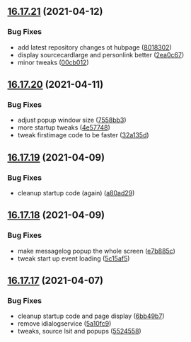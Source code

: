 ## [16.17.21](https://github.com/phandcock/GrampsView/compare/v16.17.20...v16.17.21) (2021-04-12)


### Bug Fixes

* add latest repository changes ot hubpage ([8018302](https://github.com/phandcock/GrampsView/commit/80183028ebff768455f9fbc4ab60bec2bb5b725d))
* display sourcecardlarge and personlink better ([2ea0c67](https://github.com/phandcock/GrampsView/commit/2ea0c6766f07a74bd7c24d6db2dc8ccd119226f9))
* minor tweaks ([00cb012](https://github.com/phandcock/GrampsView/commit/00cb012a14a9be430d41e0fc9ef0386700bc5567))



## [16.17.20](https://github.com/phandcock/GrampsView/compare/v16.17.19...v16.17.20) (2021-04-11)


### Bug Fixes

* adjust popup window size ([7558bb3](https://github.com/phandcock/GrampsView/commit/7558bb314c8a8202a215411310d8a095a539ecf0))
* more startup tweaks ([4e57748](https://github.com/phandcock/GrampsView/commit/4e57748c2c0851e1162ef5cc91be86c33bfbe3aa))
* tweak firstimage code to be faster ([32a135d](https://github.com/phandcock/GrampsView/commit/32a135d18c556929e3dcc2852cbcf1ca57762bd0))



## [16.17.19](https://github.com/phandcock/GrampsView/compare/v16.17.18...v16.17.19) (2021-04-09)


### Bug Fixes

* cleanup startup code (again) ([a80ad29](https://github.com/phandcock/GrampsView/commit/a80ad29271279c67ea766052e40177ddfba417c5))



## [16.17.18](https://github.com/phandcock/GrampsView/compare/v16.17.17...v16.17.18) (2021-04-09)


### Bug Fixes

* make messagelog popup the whole screen ([e7b885c](https://github.com/phandcock/GrampsView/commit/e7b885c9cff68ed4e8e734f7793e8a42ca01cc71))
* tweak start up event loading ([5c15af5](https://github.com/phandcock/GrampsView/commit/5c15af5eb936be462e4e1d9139a9c7c0c67ba11c))



## [16.17.17](https://github.com/phandcock/GrampsView/compare/v16.17.16...v16.17.17) (2021-04-07)


### Bug Fixes

* cleanup startup code and page display ([6bb49b7](https://github.com/phandcock/GrampsView/commit/6bb49b7c569f1baa048ad4730a870b7752e32ca7))
* remove idialogservice ([5a10fc9](https://github.com/phandcock/GrampsView/commit/5a10fc9c4d3f62be37aedd6ae5541bf6ddecb5c8))
* tweaks, source lsit and popups ([5524558](https://github.com/phandcock/GrampsView/commit/552455884cb449a7b6e7e01e7846b62d41c44b3f))



